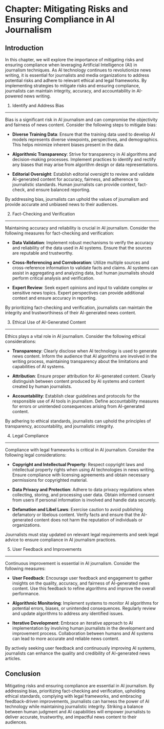 Chapter: Mitigating Risks and Ensuring Compliance in AI Journalism
==================================================================

Introduction
------------

In this chapter, we will explore the importance of mitigating risks and ensuring compliance when leveraging Artificial Intelligence (AI) in journalism techniques. As AI technology continues to revolutionize news writing, it is essential for journalists and media organizations to address potential risks and adhere to relevant ethical and legal frameworks. By implementing strategies to mitigate risks and ensuring compliance, journalists can maintain integrity, accuracy, and accountability in AI-powered news writing.

1. Identify and Address Bias
----------------------------

Bias is a significant risk in AI journalism and can compromise the objectivity and fairness of news content. Consider the following steps to mitigate bias:

* **Diverse Training Data**: Ensure that the training data used to develop AI models represents diverse viewpoints, perspectives, and demographics. This helps minimize inherent biases present in the data.

* **Algorithmic Transparency**: Strive for transparency in AI algorithms and decision-making processes. Implement practices to identify and rectify any biases that may arise from algorithm design or data representations.

* **Editorial Oversight**: Establish editorial oversight to review and validate AI-generated content for accuracy, fairness, and adherence to journalistic standards. Human journalists can provide context, fact-check, and ensure balanced reporting.

By addressing bias, journalists can uphold the values of journalism and provide accurate and unbiased news to their audiences.

2. Fact-Checking and Verification
---------------------------------

Maintaining accuracy and reliability is crucial in AI journalism. Consider the following measures for fact-checking and verification:

* **Data Validation**: Implement robust mechanisms to verify the accuracy and reliability of the data used in AI systems. Ensure that the sources are reputable and trustworthy.

* **Cross-Referencing and Corroboration**: Utilize multiple sources and cross-reference information to validate facts and claims. AI systems can assist in aggregating and analyzing data, but human journalists should perform critical analysis and verification.

* **Expert Review**: Seek expert opinions and input to validate complex or sensitive news topics. Expert perspectives can provide additional context and ensure accuracy in reporting.

By prioritizing fact-checking and verification, journalists can maintain the integrity and trustworthiness of their AI-generated news content.

3. Ethical Use of AI-Generated Content
--------------------------------------

Ethics plays a vital role in AI journalism. Consider the following ethical considerations:

* **Transparency**: Clearly disclose when AI technology is used to generate news content. Inform the audience that AI algorithms are involved in the writing process, maintaining transparency about the limitations and capabilities of AI systems.

* **Attribution**: Ensure proper attribution for AI-generated content. Clearly distinguish between content produced by AI systems and content created by human journalists.

* **Accountability**: Establish clear guidelines and protocols for the responsible use of AI tools in journalism. Define accountability measures for errors or unintended consequences arising from AI-generated content.

By adhering to ethical standards, journalists can uphold the principles of transparency, accountability, and journalistic integrity.

4. Legal Compliance
-------------------

Compliance with legal frameworks is critical in AI journalism. Consider the following legal considerations:

* **Copyright and Intellectual Property**: Respect copyright laws and intellectual property rights when using AI technologies in news writing. Ensure compliance with licensing agreements and obtain necessary permissions for copyrighted material.

* **Data Privacy and Protection**: Adhere to data privacy regulations when collecting, storing, and processing user data. Obtain informed consent from users if personal information is involved and handle data securely.

* **Defamation and Libel Laws**: Exercise caution to avoid publishing defamatory or libelous content. Verify facts and ensure that the AI-generated content does not harm the reputation of individuals or organizations.

Journalists must stay updated on relevant legal requirements and seek legal advice to ensure compliance in AI journalism practices.

5. User Feedback and Improvements
---------------------------------

Continuous improvement is essential in AI journalism. Consider the following measures:

* **User Feedback**: Encourage user feedback and engagement to gather insights on the quality, accuracy, and fairness of AI-generated news content. Use this feedback to refine algorithms and improve the overall performance.

* **Algorithmic Monitoring**: Implement systems to monitor AI algorithms for potential errors, biases, or unintended consequences. Regularly review and update algorithms to address any identified issues.

* **Iterative Development**: Embrace an iterative approach to AI implementation by involving human journalists in the development and improvement process. Collaboration between humans and AI systems can lead to more accurate and reliable news content.

By actively seeking user feedback and continuously improving AI systems, journalists can enhance the quality and credibility of AI-generated news articles.

Conclusion
----------

Mitigating risks and ensuring compliance are essential in AI journalism. By addressing bias, prioritizing fact-checking and verification, upholding ethical standards, complying with legal frameworks, and embracing feedback-driven improvements, journalists can harness the power of AI technology while maintaining journalistic integrity. Striking a balance between human judgment and AI capabilities will empower journalists to deliver accurate, trustworthy, and impactful news content to their audiences.
